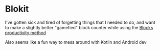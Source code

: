 # Blokit

I've gotten sick and tired of forgetting things that I needed to do, and want to make a slightly better "gamefied" block counter while using the [Blocks productivity method](https://davidcain.gumroad.com/l/howtodothings)

Also seems like a fun way to mess around with Kotlin and Android dev
